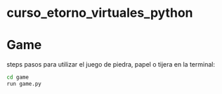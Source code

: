 # curso_etorno_virtuales_python

# Game

steps
pasos para utilizar el juego de piedra, papel o tijera en la terminal:

```sh
cd game
run game.py
```

